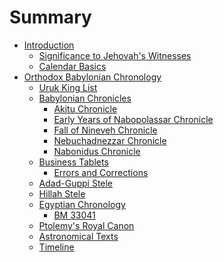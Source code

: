 # Summary

- [Introduction](introduction/README.md)
    - [Significance to Jehovah's Witnesses](introduction/significance.md)
    - [Calendar Basics](introduction/calendar.md)
- [Orthodox Babylonian Chronology](orthodox/README.md)
    - [Uruk King List](orthodox/im65066.md)
    - [Babylonian Chronicles](orthodox/chronicles/README.md)
        - [Akitu Chronicle](orthodox/chronicles/bm86379.md)
        - [Early Years of Nabopolassar Chronicle](orthodox/chronicles/bm25127.md)
        - [Fall of Nineveh Chronicle](orthodox/chronicles/bm21901.md)
        - [Nebuchadnezzar Chronicle](orthodox/chronicles/bm21946.md)
        - [Nabonidus Chronicle](orthodox/chronicles/bm35382.md)
    - [Business Tablets](orthodox/business/README.md)
        - [Errors and Corrections](orthodox/business/corrections.md)
    - [Adad-Guppi Stele](orthodox/nabon24.md)
    - [Hillah Stele](orthodox/nabon8.md)
    - [Egyptian Chronology](orthodox/egypt/README.md)
        - [BM 33041](orthodox/egypt/bm33041.md)
    - [Ptolemy's Royal Canon](orthodox/canon.md)
    - [Astronomical Texts]()
    - [Timeline]()
